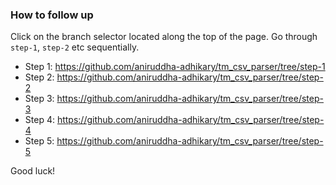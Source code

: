 ### How to follow up

Click on the branch selector located along the top of the page. Go through `step-1`, `step-2` etc sequentially.

* Step 1: https://github.com/aniruddha-adhikary/tm_csv_parser/tree/step-1
* Step 2: https://github.com/aniruddha-adhikary/tm_csv_parser/tree/step-2
* Step 3: https://github.com/aniruddha-adhikary/tm_csv_parser/tree/step-3
* Step 4: https://github.com/aniruddha-adhikary/tm_csv_parser/tree/step-4
* Step 5: https://github.com/aniruddha-adhikary/tm_csv_parser/tree/step-5

Good luck!